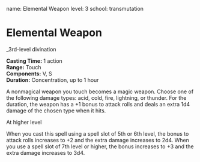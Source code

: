 name: Elemental Weapon
level: 3
school: transmutation

# Elemental Weapon 
_3rd-level divination

**Casting Time:** 1 action  
**Range:** Touch  
**Components:** V, S  
**Duration:** Concentration, up to 1 hour 


A nonmagical weapon you touch becomes a magic weapon. 
Choose one of the following damage types: acid, cold, fire, lightning, or thunder. For the duration, the weapon has a +1 bonus to attack rolls and deals an extra 1d4 damage of the chosen type when it hits.

At higher level

When you cast this spell using a spell slot of 5th or 6th level, the bonus to attack rolls increases to +2 and the extra damage increases to 2d4. 
When you use a spell slot of 7th level or higher, the bonus increases to +3 and the extra damage increases to 3d4.
